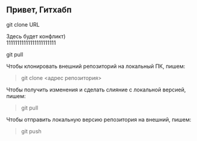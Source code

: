 ## Привет, Гитхабп

git clone URL

Здесь будет конфликт)  
11111111111111111111111

git pull

Чтобы клонировать внешний репозиторий на локальный ПК, пишем:
>git clone <адрес репозитория>

Чтобы получить изменения и сделать слияние с локальной версией, пишем:
>git pull

Чтобы отправить локальную версию репозитория на внешний, пишем:
>git push